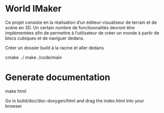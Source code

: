 # World IMaker

Ce projet consiste en la réalisation d’un éditeur-visualiseur de terrain et de scène en 3D. Un certain nombre de fonctionnalités devront être implémentées afin de permettre à l’utilisateur de créer un monde à partir de blocs cubiques et de naviguer dedans.

Créer un dossier build à la racine et aller dedans

cmake ../
make
./code/main



# Generate documentation

make html

Go in build/doc/doc-doxygen/html and drag the index.html into your browser
